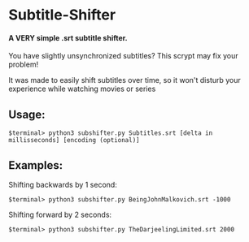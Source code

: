 # Subtitle-Shifter

#### A VERY simple .srt subtitle shifter.

You have slightly unsynchronized subtitles? This scrypt may fix your problem!

It was made to easily shift subtitles over time, so it won't disturb your experience while watching movies or series

## Usage:

```
$terminal> python3 subshifter.py Subtitles.srt [delta in millisseconds] [encoding (optional)]
```

## Examples:

Shifting backwards by 1 second:

```
$terminal> python3 subshifter.py BeingJohnMalkovich.srt -1000
```

Shifting forward by 2 seconds:

```
$terminal> python3 subshifter.py TheDarjeelingLimited.srt 2000
```
